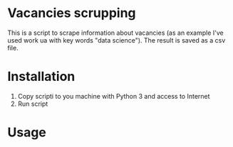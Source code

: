 # Vacancies scrupping

This is a script to scrape information about vacancies (as an example I've used work ua with key words "data science"). The result is saved as a csv file.

# Installation

  1. Copy scripti to you machine with Python 3 and access to Internet
  2. Run script
  
# Usage
